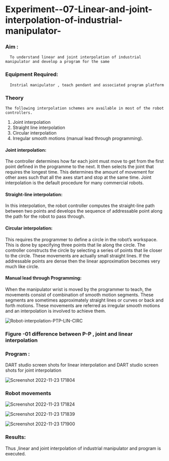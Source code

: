 # Experiment--07-Linear-and-joint-interpolation-of-industrial-manipulator-

### Aim :
      To understand linear and joint interpolation of industrial manipulator and develop a program for the same 
      
### Equipment Required: 
      Instrial manipulator , teach pendant and associated program platform 
      
### Theory 
    The following interpolation schemes are available in most of the robot controllers.
1. Joint interpolation
2. Straight line interpolation
3. Circular interpolation
4. Irregular smooth motions (manual lead through programming).
#### Joint interpolation: 
The controller determines how far each joint must move to get from the first point defined in the programme to the next. It then selects the joint that
requires the longest time. This determines the amount of movement for other axes such that all the axes start and stop at the same time. Joint interpolation is the default procedure for many commercial robots.

#### Straight-line interpolation: 
In this interpolation, the robot controller computes the straight-line path between two points and develops the sequence of addressable point along the path for the robot to pass through.

#### Circular interpolation: 
This requires the programmer to define a circle in the
robot’s workspace. This is done by specifying three points that lie along the circle. The controller constructs the circle by selecting a series of points that lie closer to the circle. These movements are actually small straight lines. If the addressable points are dense then the linear approximation becomes very much like circle.


#### Manual lead through Programming: 
When the manipulator wrist is moved by the programmer to teach, the movements consist of combination of smooth motion segments. These segments are sometimes approximately straight lines or curves or back and forth motions. These movements are referred as irregular smooth motions and an interpolation is involved to achieve them.




![Robot-interpolation-PTP-LIN-CIRC](https://user-images.githubusercontent.com/36288975/201615171-d0886aaa-8220-4b0c-8a1d-3d8a5c69c76a.png)

### Figure -01 difference between P-P , joint and linear interpolation 


### Program : 
DART studio screen shots for linear interpolation 
and DART studio screen shots for joint interpolation 

![Screenshot 2022-11-23 171804](https://user-images.githubusercontent.com/113031811/203539942-53b42270-4fe9-4364-ad1f-cc969ebf9f5d.png)


















### Robot movements 

![Screenshot 2022-11-23 171824](https://user-images.githubusercontent.com/113031811/203539856-5fdc8dc7-a604-46a5-9e6d-587b44a43f72.png)

![Screenshot 2022-11-23 171839](https://user-images.githubusercontent.com/113031811/203539864-933d8d0b-e325-4194-ae81-77d012c6cbcc.png)

![Screenshot 2022-11-23 171900](https://user-images.githubusercontent.com/113031811/203539905-dece87fd-5c0c-4ed5-aea2-a27f4bc0f3b6.png)














### Results:
Thus ,linear and joint interpolation of industrial manipulator and program is executed.
